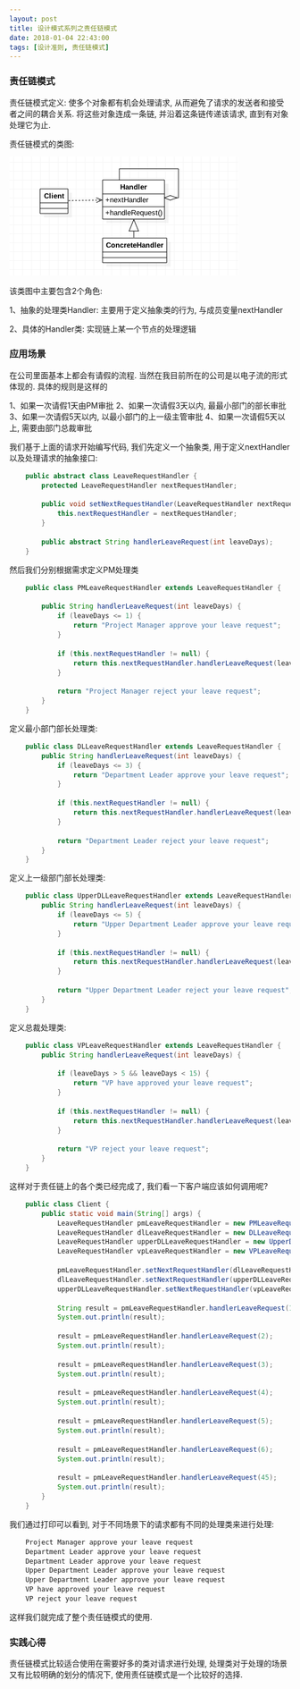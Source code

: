 ```yaml
---
layout: post
title: 设计模式系列之责任链模式
date: 2018-01-04 22:43:00
tags: [设计准则, 责任链模式]
---
```


### 责任链模式

责任链模式定义: 使多个对象都有机会处理请求, 从而避免了请求的发送者和接受者之间的耦合关系. 将这些对象连成一条链, 并沿着这条链传递该请求, 直到有对象处理它为止.

责任链模式的类图:

![责任链模式类图](/assets/images/2018-01-04-design-pattern-chain-responsibility.png)

该类图中主要包含2个角色:

1、抽象的处理类Handler: 主要用于定义抽象类的行为, 与成员变量nextHandler

2、具体的Handler类: 实现链上某一个节点的处理逻辑

### 应用场景

在公司里面基本上都会有请假的流程. 当然在我目前所在的公司是以电子流的形式体现的. 具体的规则是这样的

1、如果一次请假1天由PM审批
2、如果一次请假3天以内, 最最小部门的部长审批
3、如果一次请假5天以内, 以最小部门的上一级主管审批
4、如果一次请假5天以上, 需要由部门总裁审批

我们基于上面的请求开始编写代码, 我们先定义一个抽象类, 用于定义nextHandler 以及处理请求的抽象接口:

```java
    public abstract class LeaveRequestHandler {
        protected LeaveRequestHandler nextRequestHandler;

        public void setNextRequestHandler(LeaveRequestHandler nextRequestHandler) {
            this.nextRequestHandler = nextRequestHandler;
        }

        public abstract String handlerLeaveRequest(int leaveDays);
    }
```

然后我们分别根据需求定义PM处理类

```java
    public class PMLeaveRequestHandler extends LeaveRequestHandler {

        public String handlerLeaveRequest(int leaveDays) {
            if (leaveDays <= 1) {
                return "Project Manager approve your leave request";
            }

            if (this.nextRequestHandler != null) {
                return this.nextRequestHandler.handlerLeaveRequest(leaveDays);
            }

            return "Project Manager reject your leave request";
        }
    }
```

定义最小部门部长处理类:

```java
    public class DLLeaveRequestHandler extends LeaveRequestHandler {
        public String handlerLeaveRequest(int leaveDays) {
            if (leaveDays <= 3) {
                return "Department Leader approve your leave request";
            }

            if (this.nextRequestHandler != null) {
                return this.nextRequestHandler.handlerLeaveRequest(leaveDays);
            }

            return "Department Leader reject your leave request";
        }
    }
```

定义上一级部门部长处理类:

```java
    public class UpperDLLeaveRequestHandler extends LeaveRequestHandler {
        public String handlerLeaveRequest(int leaveDays) {
            if (leaveDays <= 5) {
                return "Upper Department Leader approve your leave request";
            }

            if (this.nextRequestHandler != null) {
                return this.nextRequestHandler.handlerLeaveRequest(leaveDays);
            }

            return "Upper Department Leader reject your leave request";
        }
    }
```

定义总裁处理类:

```java
    public class VPLeaveRequestHandler extends LeaveRequestHandler {
        public String handlerLeaveRequest(int leaveDays) {

            if (leaveDays > 5 && leaveDays < 15) {
                return "VP have approved your leave request";
            }

            if (this.nextRequestHandler != null) {
                return this.nextRequestHandler.handlerLeaveRequest(leaveDays);
            }

            return "VP reject your leave request";
        }
    }
```

这样对于责任链上的各个类已经完成了, 我们看一下客户端应该如何调用呢?

```java
    public class Client {
        public static void main(String[] args) {
            LeaveRequestHandler pmLeaveRequestHandler = new PMLeaveRequestHandler();
            LeaveRequestHandler dlLeaveRequestHandler = new DLLeaveRequestHandler();
            LeaveRequestHandler upperDLLeaveRequestHandler = new UpperDLLeaveRequestHandler();
            LeaveRequestHandler vpLeaveRequestHandler = new VPLeaveRequestHandler();

            pmLeaveRequestHandler.setNextRequestHandler(dlLeaveRequestHandler);
            dlLeaveRequestHandler.setNextRequestHandler(upperDLLeaveRequestHandler);
            upperDLLeaveRequestHandler.setNextRequestHandler(vpLeaveRequestHandler);

            String result = pmLeaveRequestHandler.handlerLeaveRequest(1);
            System.out.println(result);

            result = pmLeaveRequestHandler.handlerLeaveRequest(2);
            System.out.println(result);

            result = pmLeaveRequestHandler.handlerLeaveRequest(3);
            System.out.println(result);

            result = pmLeaveRequestHandler.handlerLeaveRequest(4);
            System.out.println(result);

            result = pmLeaveRequestHandler.handlerLeaveRequest(5);
            System.out.println(result);

            result = pmLeaveRequestHandler.handlerLeaveRequest(6);
            System.out.println(result);

            result = pmLeaveRequestHandler.handlerLeaveRequest(45);
            System.out.println(result);
        }
    }
```

我们通过打印可以看到, 对于不同场景下的请求都有不同的处理类来进行处理:

```java
    Project Manager approve your leave request
    Department Leader approve your leave request
    Department Leader approve your leave request
    Upper Department Leader approve your leave request
    Upper Department Leader approve your leave request
    VP have approved your leave request
    VP reject your leave request
```

这样我们就完成了整个责任链模式的使用.

### 实践心得

责任链模式比较适合使用在需要好多的类对请求进行处理, 处理类对于处理的场景又有比较明确的划分的情况下, 使用责任链模式是一个比较好的选择.



